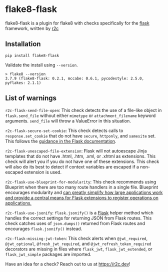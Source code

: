 # flake8-flask

flake8-flask is a plugin for flake8 with checks specifically for the [flask](https://pypi.org/project/Flask/) framework, written by [r2c](https://r2c.dev)

## Installation

```
pip install flake8-flask
```

Validate the install using `--version`.

```
> flake8 --version
3.7.9 (flake8-flask: 0.2.1, mccabe: 0.6.1, pycodestyle: 2.5.0, pyflakes: 2.1.1)
```

## List of warnings

`r2c-flask-send-file-open`: This check detects the use of a file-like object in `flask.send_file` without either `mimetype` or `attachment_filename` keyword arguments. `send_file` will throw a ValueError in this situation.

`r2c-flask-secure-set-cookie`: This check detects calls to `response.set_cookie` that do not have `secure`, `httponly`, and `samesite` set. This follows the [guidance in the Flask documentation](https://flask.palletsprojects.com/en/1.1.x/security/#set-cookie-options).

`r2c-flask-unescaped-file-extension`: Flask will not autoescape Jinja templates that do not have .html, .htm, .xml, or .xhtml as extensions. This check will alert you if you do not have one of these extensions. This check will also do its best to detect if context variables are escaped if a non-escaped extension is used.

`r2c-flask-use-blueprint-for-modularity`: This check recommends using Blueprint when there are too many route handlers in a single file. Blueprint encourages modularity and [can greatly simplify how large applications work and provide a central means for Flask extensions to register operations on applications.](https://flask.palletsprojects.com/en/1.1.x/blueprints/#blueprints)

`r2c-flask-use-jsonify`: `flask.jsonify()` is a [Flask](https://palletsprojects.com/p/flask/) helper method which handles the correct settings for returning JSON from Flask routes. This check catches uses of `json.dumps()` returned from Flask routes and encourages `flask.jsonify()` instead.

`r2c-flask-missing-jwt-token`: This check alerts when `@jwt_required`, `@jwt_optional`, `@fresh_jwt_required`, and `@jwt_refresh_token_required` decorators are missing in files where `flask_jwt`, `flask_jwt_extended`, or `flask_jwt_simple` packages are imported.

Have an idea for a check? Reach out to us at https://r2c.dev!
